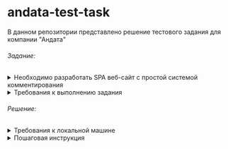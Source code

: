 # andata-test-task

В данном репозитории представлено решение тестового задания для компании "Андата"

<h6>Задание:</h6>

<details> 
  <summary>Необходимо разработать SPA веб-сайт с простой системой комментирования</summary>
  <ul>
    <li>Шаблон страницы должен содержать блоки header и footer</li>
    <li>В блоке header должен быть размещен логотип компании и текстовый заголовок страницы</li>
    <li>В блоке footer должны размещаться кликабельные иконки соцсетей</li>
    <li>В теле страницы должны присутствовать:
      <ul>
        <li>Оформленный блок со статьей-рыбой Lorem Ipsum или любой другой объемом в два абзаца</li>
        <li>Блок добавления нового комментария, содержащий следующие поля:
          <ul>
            <li>Имя пользователя</li>
            <li>Email</li>
            <li>Заголовок комментария</li>
            <li>Текст комментария</li>
          </ul>
        </li>
      </ul>
    </li>
  </ul>
  <ul>
    <li>Предъявляемые требования к системе комментирования:
      <ul>
        <li>Комментарии должны храниться в БД, совместимой с MySQL</li>
        <li>Комментарии должны валидироваться и на фронтенде, и на бекенде</li>
        <li>Добавление нового комментария должно происходить асинхронно, без перезагрузки страницы</li>
        <li>Блок с историей комментариев. В истории комментариев должны отображаться все поля, используемые при добавлении комментария, а также дата добавления комментария</li>
      </ul>
    </li>
  </ul>
</details>

<details>
  <summary>Требования к выполнению задания</summary>
  <ul>
    <li>Нельзя использовать фреймворки, определяющие общую архитектуру веб-приложения (Laravel, Symfony, Yii и другие), приложение должно быть реализовано на нативном PHP версии не ниже 8.0</li>
    <li>Нельзя использовать готовый шаблон верстки</li>
    <li>Разработанное приложение должно использовать паттерн MVC</li>
    <li>Допускается использование PHP и JS библиотек</li>
    <li>Код, написанный на языке PHP, должен быть оформлен в соотетствии с последним актуальным стандартом оформления кода PSR</li>
    <li>Используемые и реализуемые сущности должны соответствовать стандартам PSR, если таковые имеются для предметной области</li>
    <li>Все свойства и методы должны быть типизированы, при этом не должно возникать ошибок типизации. Там, где невозможно определить типы конструкциями языка, должны использоваться подсказки в док-блоках (@var, @param и @return)</li>
    <li>Приложение должно выполняться в Docker-среде</li>
    <li>Приложение должно быть передано в виде ссылки на Git-репозиторий на любом общедоступном хостинге, не требующем обязательной авторизации для просмотра и клонирования репозитория</li>
    <li>В репозитории с приложением должен находиться файл README.md, содержащий описание приложения, примечания и инструкцию по запуску приложения</li>
  </ul>
</details>

<h6>Решение:</h6>

<details>
  <summary>Требования к локальной машине</summary>
  <ol>
    <li>Установленная ОС Linux</li>
    <li>Установленный docker compose</li>
  </ol>
</details>

<details>
  <summary>Пошаговая инструкция</summary>
  <ol>
    <li>Склонировать текущий репозиторий</li>
    <li>Открыть в IDE папку с проектом andata-test-task</li>
    <li>Открыть терминал</li>
    <li>Перейти в папку backend командой:
      <br>
      <code>
        cd backend
      </code>
    </li>
    <li>Создать переменную окружения .env из копии файла .env.example командой:
      <br>
      <code>
        cp .env.example .env
      </code>
    </li>
    <li>Собрать приложение командой:
      <br>
      <code>
        docker compose build && docker compose up
      </code>
    </li>
    <li>Установить зависимости для php командой:
      <br>
      <code>
        docker exec -i andata-blog-backend composer install
      </code>
    </li>
    <li>Импортировать дамп БД в контейнер mysql командой:
      <br>
      <code>
        cd mysql/dumps && docker exec -i andata-blog-mysql mysql -uroot -ppassword andata_blog < andata_blog_13-06-2024.sql
      </code>
    </li>
    <li>Открыть браузер и перейти на вкладку с url: <a href="http://localhost">http://localhost</a></li>
    <li>В списке ,блога будет три статьи. Можно попробовать посоздавать статьи и комментарии к ним</li>
  </ol>
</details>
